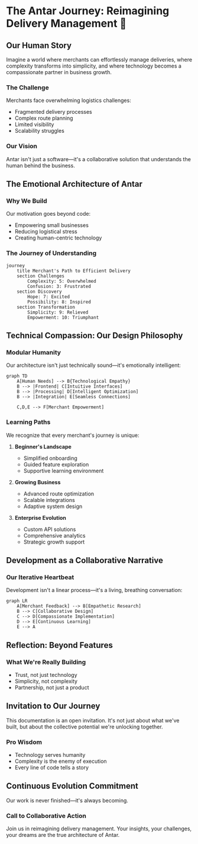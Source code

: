 # The Antar Journey: Reimagining Delivery Management 🚀

## Our Human Story

Imagine a world where merchants can effortlessly manage deliveries, where complexity transforms into simplicity, and where technology becomes a compassionate partner in business growth.

### The Challenge
Merchants face overwhelming logistics challenges:
- Fragmented delivery processes
- Complex route planning
- Limited visibility
- Scalability struggles

### Our Vision
Antar isn't just a software—it's a collaborative solution that understands the human behind the business.

## The Emotional Architecture of Antar

### Why We Build
Our motivation goes beyond code:
- Empowering small businesses
- Reducing logistical stress
- Creating human-centric technology

### The Journey of Understanding
```mermaid
journey
    title Merchant's Path to Efficient Delivery
    section Challenges
        Complexity: 5: Overwhelmed
        Confusion: 3: Frustrated
    section Discovery
        Hope: 7: Excited
        Possibility: 8: Inspired
    section Transformation
        Simplicity: 9: Relieved
        Empowerment: 10: Triumphant
```

## Technical Compassion: Our Design Philosophy

### Modular Humanity
Our architecture isn't just technically sound—it's emotionally intelligent:

```mermaid
graph TD
    A[Human Needs] --> B{Technological Empathy}
    B --> |Frontend| C[Intuitive Interfaces]
    B --> |Processing| D[Intelligent Optimization]
    B --> |Integration| E[Seamless Connections]
    
    C,D,E --> F[Merchant Empowerment]
```

### Learning Paths
We recognize that every merchant's journey is unique:

1. **Beginner's Landscape**
   - Simplified onboarding
   - Guided feature exploration
   - Supportive learning environment

2. **Growing Business**
   - Advanced route optimization
   - Scalable integrations
   - Adaptive system design

3. **Enterprise Evolution**
   - Custom API solutions
   - Comprehensive analytics
   - Strategic growth support

## Development as a Collaborative Narrative

### Our Iterative Heartbeat
Development isn't a linear process—it's a living, breathing conversation:

```mermaid
graph LR
    A[Merchant Feedback] --> B[Empathetic Research]
    B --> C[Collaborative Design]
    C --> D[Compassionate Implementation]
    D --> E[Continuous Learning]
    E --> A
```

## Reflection: Beyond Features

### What We're Really Building
- Trust, not just technology
- Simplicity, not complexity
- Partnership, not just a product

## Invitation to Our Journey
This documentation is an open invitation. It's not just about what we've built, but about the collective potential we're unlocking together.

### Pro Wisdom
- Technology serves humanity
- Complexity is the enemy of execution
- Every line of code tells a story

## Continuous Evolution Commitment
Our work is never finished—it's always becoming.

### Call to Collaborative Action
Join us in reimagining delivery management. Your insights, your challenges, your dreams are the true architecture of Antar.
